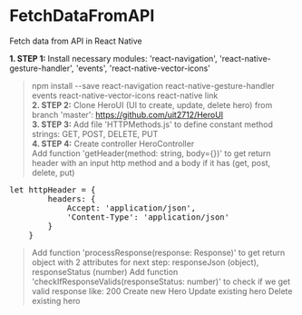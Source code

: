 # FetchDataFromAPI
Fetch data from API in React Native

<b>1. STEP 1:</b> Install necessary modules: 'react-navigation', 'react-native-gesture-handler', 'events',
'react-native-vector-icons'
> npm install --save react-navigation react-native-gesture-handler events react-native-vector-icons
> react-native link<br>
<b>2. STEP 2:</b> Clone HeroUI (UI to create, update, delete hero) from branch 'master': https://github.com/uit2712/HeroUI<br>
<b>3. STEP 3:</b> Add file 'HTTPMethods.js' to define constant method strings: GET, POST, DELETE, PUT<br>
<b>4. STEP 4:</b> Create controller HeroController<br>
> Add function 'getHeader(method: string, body={})' to get return header with an input http method 
and a body if it has (get, post, delete, put)

<pre>
let httpHeader = {
        headers: {
            Accept: 'application/json',
            'Content-Type': 'application/json'
        }
    }
</pre>
> Add function 'processResponse(response: Response)' to get return object with 2 attributes for next step: responseJson (object), responseStatus (number)
> Add function 'checkIfResponseValids(responseStatus: number)' to check if we get valid response like: 200
> Create new Hero
> Update existing hero
> Delete existing hero
